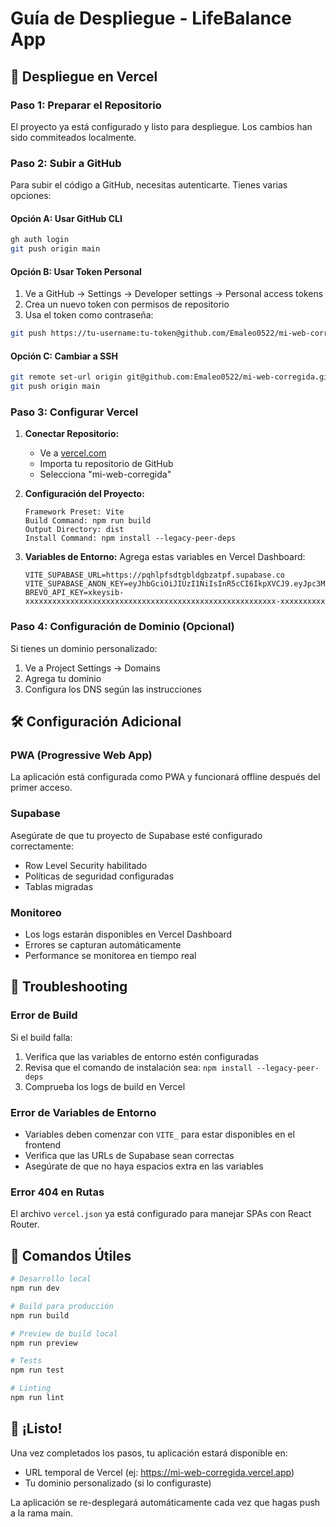 # Guía de Despliegue - LifeBalance App

## 🚀 Despliegue en Vercel

### Paso 1: Preparar el Repositorio

El proyecto ya está configurado y listo para despliegue. Los cambios han sido commiteados localmente.

### Paso 2: Subir a GitHub

Para subir el código a GitHub, necesitas autenticarte. Tienes varias opciones:

#### Opción A: Usar GitHub CLI
```bash
gh auth login
git push origin main
```

#### Opción B: Usar Token Personal
1. Ve a GitHub → Settings → Developer settings → Personal access tokens
2. Crea un nuevo token con permisos de repositorio
3. Usa el token como contraseña:
```bash
git push https://tu-username:tu-token@github.com/Emaleo0522/mi-web-corregida.git main
```

#### Opción C: Cambiar a SSH
```bash
git remote set-url origin git@github.com:Emaleo0522/mi-web-corregida.git
git push origin main
```

### Paso 3: Configurar Vercel

1. **Conectar Repositorio:**
   - Ve a [vercel.com](https://vercel.com)
   - Importa tu repositorio de GitHub
   - Selecciona "mi-web-corregida"

2. **Configuración del Proyecto:**
   ```
   Framework Preset: Vite
   Build Command: npm run build
   Output Directory: dist
   Install Command: npm install --legacy-peer-deps
   ```

3. **Variables de Entorno:**
   Agrega estas variables en Vercel Dashboard:
   ```
   VITE_SUPABASE_URL=https://pqhlpfsdtgbldgbzatpf.supabase.co
   VITE_SUPABASE_ANON_KEY=eyJhbGciOiJIUzI1NiIsInR5cCI6IkpXVCJ9.eyJpc3MiOiJzdXBhYmFzZSIsInJlZiI6InBxaGxwZnNkdGdibGRnYnphdHBmIiwicm9sZSI6ImFub24iLCJpYXQiOjE3NTAxMTI3NTksImV4cCI6MjA2NTY4ODc1OX0.enCSf9CBaqiX27caocl6b88AT6cBGO5b30ayEzNISzY
   BREVO_API_KEY=xkeysib-xxxxxxxxxxxxxxxxxxxxxxxxxxxxxxxxxxxxxxxxxxxxxxxxxxxxxxxx-xxxxxxxxxx
   ```

### Paso 4: Configuración de Dominio (Opcional)

Si tienes un dominio personalizado:
1. Ve a Project Settings → Domains
2. Agrega tu dominio
3. Configura los DNS según las instrucciones

## 🛠️ Configuración Adicional

### PWA (Progressive Web App)
La aplicación está configurada como PWA y funcionará offline después del primer acceso.

### Supabase
Asegúrate de que tu proyecto de Supabase esté configurado correctamente:
- Row Level Security habilitado
- Políticas de seguridad configuradas
- Tablas migradas

### Monitoreo
- Los logs estarán disponibles en Vercel Dashboard
- Errores se capturan automáticamente
- Performance se monitorea en tiempo real

## 🔧 Troubleshooting

### Error de Build
Si el build falla:
1. Verifica que las variables de entorno estén configuradas
2. Revisa que el comando de instalación sea: `npm install --legacy-peer-deps`
3. Comprueba los logs de build en Vercel

### Error de Variables de Entorno
- Variables deben comenzar con `VITE_` para estar disponibles en el frontend
- Verifica que las URLs de Supabase sean correctas
- Asegúrate de que no haya espacios extra en las variables

### Error 404 en Rutas
El archivo `vercel.json` ya está configurado para manejar SPAs con React Router.

## 📝 Comandos Útiles

```bash
# Desarrollo local
npm run dev

# Build para producción
npm run build

# Preview de build local
npm run preview

# Tests
npm run test

# Linting
npm run lint
```

## 🚀 ¡Listo!

Una vez completados los pasos, tu aplicación estará disponible en:
- URL temporal de Vercel (ej: https://mi-web-corregida.vercel.app)
- Tu dominio personalizado (si lo configuraste)

La aplicación se re-desplegará automáticamente cada vez que hagas push a la rama main.